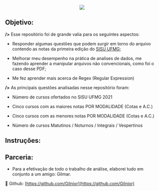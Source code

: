 <p align = "center"> 
 <img src = "https://user-images.githubusercontent.com/64978311/115966529-5df93f00-a504-11eb-9330-d67492b1253b.png"/>
 </p>

## Objetivo:

**/>** Esse repositório foi de grande valia para os seguintes aspectos: 

- Responder algumas questões que podem surgir em torno do arquivo contendo as notas da primeira edição do [SISU UFMG](https://www.ufmg.br/sisu/wp-content/uploads/2021/04/M%C3%A1ximos-e-M%C3%ADnimos-ap%C3%B3s-Chamada-regular.pdf);

- Melhorar meu desempenho na prática de analises de dados, me fazendo aprender a manipular arquivos não convencionais, como foi o caso desse PDF;

- Me fez aprender mais acerca de Regex (Regular Expression)


**/>** As principais questões analisadas nesse repositório foram:

- Número de cursos ofertados no SISU UFMG 2021

- Cinco cursos com as maiores notas POR MODALIDADE (Cotas e A.C.)

- Cinco cursos com as menores notas POR MODALIDADE (Cotas e A.C.)

- Número de cursos Matutinos / Noturnos / Integrais / Vespertinos

## Instruções:

## Parceria:

- Para a efetivação de todo o trabalho de análise, elaborei tudo em conjunto a um amigo: Gilmar.

🔗 Github: [https://github.com/Gilnior](https://github.com/Gilnior)

